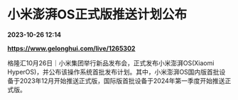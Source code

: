 # 小米澎湃OS正式版推送计划公布

**2023-10-26 12:14**

**https://www.gelonghui.com/live/1265302**

格隆汇10月26日｜小米集团举行新品发布会，正式发布小米澎湃OS(Xiaomi HyperOS)，并公布该操作系统首批发布计划。其中，小米澎湃OS国内版首批设备于2023年12月开始推送正式版，国际版首批设备于2024年第一季度开始推送正式版。
